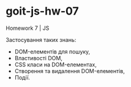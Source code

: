 # goit-js-hw-07

Homework 7 | JS

Застосування таких знань: 
- DOM-елементів для пошуку,
- Властивості DOM,
- CSS класи на DOM-елементах,
- Створення та видалення DOM-елементів, 
- Події. 
